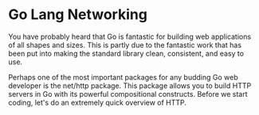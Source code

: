 # Go Lang Networking

You have probably heard that Go is fantastic for building web applications of all shapes and sizes. This is partly due to the fantastic work that has been put into making the standard library clean, consistent, and easy to use.

Perhaps one of the most important packages for any budding Go web developer is the net/http package. This package allows you to build HTTP servers in Go with its powerful compositional constructs. Before we start coding, let's do an extremely quick overview of HTTP.
